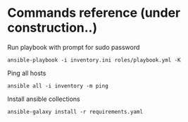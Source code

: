 # Commands reference (under construction..)

Run playbook with prompt for sudo password

`ansible-playbook -i inventory.ini roles/playbook.yml -K`

Ping all hosts

`ansible all -i inventory -m ping`

Install ansible collections

`ansible-galaxy install -r requirements.yaml`
